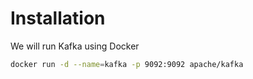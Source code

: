 # Installation

We will run Kafka using Docker

```bash
docker run -d --name=kafka -p 9092:9092 apache/kafka
```